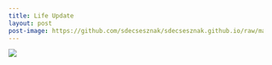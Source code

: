 ```yaml
---
title: Life Update
layout: post
post-image: https://github.com/sdecsesznak/sdecsesznak.github.io/raw/master/assets/images/life_update.jpg
---
```


![](https://raw.githubusercontent.com/sdecsesznak/sdecsesznak.github.io/master/assets/images/01_27_2020.png)